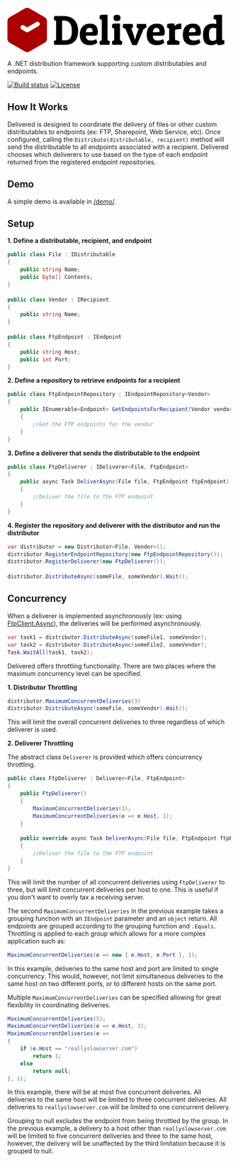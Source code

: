 ![Delivered Logo](https://raw.githubusercontent.com/justinjstark/Delivered/master/assets/Delivered.png)

A .NET distribution framework supporting custom distributables and endpoints.

[![Build status](https://ci.appveyor.com/api/projects/status/aycxbupdujefiw80/branch/master?svg=true)](https://ci.appveyor.com/project/justinjstark/delivered/branch/master) [![License](https://img.shields.io/github/license/justinjstark/delivered.svg)](https://img.shields.io/github/license/justinjstark/delivered.svg)

## How It Works

Delivered is designed to coordinate the delivery of files or other custom distributables to endpoints (ex: FTP, Sharepoint, Web Service, etc). Once configured, calling the `Distribute(distributable, recipient)` method will send the distributable to all endpoints associated with a recipient. Delivered chooses which deliverers to use based on the type of each endpoint returned from the registered endpoint repositories.

## Demo

A simple demo is available in [/demo/](https://github.com/justinjstark/Delivered/tree/master/Demo).

## Setup

**1. Define a distributable, recipient, and endpoint**

```C#
public class File : IDistributable
{
    public string Name;
    public byte[] Contents;
}

public class Vendor : IRecipient
{
    public string Name;
}

public class FtpEndpoint : IEndpoint
{
    public string Host;
    public int Port;
}
```

**2. Define a repository to retrieve endpoints for a recipient**

```C#
public class FtpEndpointRepository : IEndpointRepository<Vendor>
{
    public IEnumerable<Endpoint> GetEndpointsForRecipient(Vendor vendor)
    {
        //Get the FTP endpoints for the vendor
    }
}
```

**3. Define a deliverer that sends the distributable to the endpoint**

```C#
public class FtpDeliverer : IDeliverer<File, FtpEndpoint>
{
    public async Task DeliverAsync(File file, FtpEndpoint ftpEndpoint)
    {
        //Deliver the file to the FTP endpoint
    }
}
```

**4. Register the repository and deliverer with the distributor and run the distributor**

```C#
var distributor = new Distributor<File, Vendor>();
distributor.RegisterEndpointRepository(new FtpEndpointRepository());
distributor.RegisterDeliverer(new FtpDeliverer());

distributor.DistributeAsync(someFile, someVendor).Wait();
```

## Concurrency

When a deliverer is implemented asynchronously (ex: using [FtpClient.Async](https://github.com/rkttu/System.Net.FtpClient.Async)), the deliveries will be performed asynchronously.

```C#
var task1 = distributor.DistributeAsync(someFile1, someVendor);
var task2 = distributor.DistributeAsync(someFile2, someVendor);
Task.WaitAll(task1, task2);
```

Delivered offers throttling functionality. There are two places where the maximum concurrency level can be specified.

**1. Distributor Throttling**

```C#
distributor.MaximumConcurrentDeliveries(3)
distributor.DistributeAsync(someFile, someVendor).Wait();
```

This will limit the overall concurrent deliveries to three regardless of which deliverer is used.

**2. Deliverer Throttling**

The abstract class `Deliverer` is provided which offers concurrency throttling.

```C#
public class FtpDeliverer : Deliverer<File, FtpEndpoint>
{
    public FtpDeliverer()
    {
        MaximumConcurrentDeliveries(3);
        MaximumConcurrentDeliveries(e => e.Host, 1);
    }

    public override async Task DeliverAsync(File file, FtpEndpoint ftpEndpoint)
    {
        //Deliver the file to the FTP endpoint
    }
}
```

This will limit the number of all concurrent deliveries using `FtpDeliverer` to three, but will limit concurrent deliveries per host to one. This is useful if you don't want to overly tax a receiving server.

The second `MaximumConcurrentDeliveries` in the previous example takes a grouping function with an `IEndpoint` parameter and an `object` return. All endpoints are grouped according to the grouping function and `.Equals`. Throttling is applied to each group which allows for a more complex application such as:

```C#
MaximumConcurrentDeliveries(e => new { e.Host, e.Port }, 1);
```

In this example, deliveries to the same host and port are limited to single concurrency. This would, however, not limit simultaneous deliveries to the same host on two different ports, or to different hosts on the same port.

Multiple `MaximumConcurrentDeliveries` can be specified allowing for great flexibility in coordinating deliveries.

```C#
MaximumConcurrentDeliveries(5);
MaximumConcurrentDeliveries(e => e.Host, 3);
MaximumConcurrentDeliveries(e =>
{
    if (e.Host == "reallyslowserver.com")
        return 1;
    else
        return null;
}, 1);
```

In this example, there will be at most five concurrent deliveries. All deliveries to the same host will be limited to three concurrent deliveries. All deliveries to `reallyslowserver.com` will be limited to one concurrent delivery.

Grouping to null excludes the endpoint from being throttled by the group. In the previous example, a delivery to a host other than `reallyslowserver.com` will be limited to five concurrent deliveries and three to the same host, however, the delivery will be unaffected by the third limitation because it is grouped to null.
